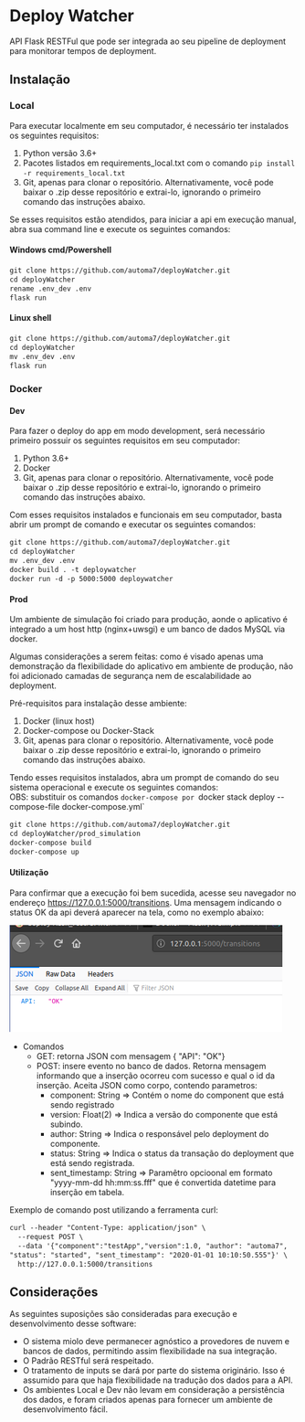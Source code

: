 # Deploy Watcher

API Flask RESTFul que pode ser integrada ao seu pipeline de deployment para monitorar tempos de deployment.

## Instalação

### Local
Para executar localmente em seu computador, é necessário ter instalados os seguintes requisitos:
1. Python versão 3.6+ 
2. Pacotes listados em requirements_local.txt com o comando `pip install -r requirements_local.txt`
3. Git, apenas para clonar o repositório. Alternativamente, você pode baixar o .zip desse repositório e extrai-lo, 
ignorando o primeiro comando das instruções abaixo.

Se esses requisitos estão atendidos, para iniciar a api em execução manual, abra sua command line e execute os seguintes 
comandos:
#### Windows cmd/Powershell
    git clone https://github.com/automa7/deployWatcher.git
    cd deployWatcher
    rename .env_dev .env
    flask run
    
#### Linux shell
    git clone https://github.com/automa7/deployWatcher.git 
    cd deployWatcher
    mv .env_dev .env
    flask run

### Docker
#### Dev
Para fazer o deploy do app em modo development, será necessário primeiro possuir os seguintes requisitos em seu 
computador:
1. Python 3.6+
2. Docker
3. Git, apenas para clonar o repositório. Alternativamente, você pode baixar o .zip desse repositório e extrai-lo, 
ignorando o primeiro comando das instruções abaixo.

Com esses requisitos instalados e funcionais em seu computador, basta abrir um prompt de comando e executar os seguintes
comandos:

    git clone https://github.com/automa7/deployWatcher.git 
    cd deployWatcher
    mv .env_dev .env
    docker build . -t deploywatcher
    docker run -d -p 5000:5000 deploywatcher

#### Prod
Um ambiente de simulação foi criado para produção, aonde o aplicativo é integrado a um host http (nginx+uwsgi) e um 
banco de dados MySQL via docker. 

Algumas considerações a serem feitas: como é visado apenas uma demonstração da flexibilidade do aplicativo em ambiente 
de produção, não foi adicionado camadas de segurança nem de escalabilidade ao deployment.

Pré-requisitos para instalação desse ambiente:
1. Docker (linux host)
2. Docker-compose ou Docker-Stack
3. Git, apenas para clonar o repositório. Alternativamente, você pode baixar o .zip desse repositório e extrai-lo, 
ignorando o primeiro comando das instruções abaixo.

Tendo esses requisitos instalados, abra um prompt de comando do seu sistema operacional e execute os seguintes comandos:  
OBS: substituir os comandos `docker-compose por `docker stack deploy --compose-file docker-compose.yml`

    git clone https://github.com/automa7/deployWatcher.git 
    cd deployWatcher/prod_simulation
    docker-compose build
    docker-compose up

#### Utilização
Para confirmar que a execução foi bem sucedida, acesse seu navegador no endereço https://127.0.0.1:5000/transitions. Uma 
mensagem indicando o status OK da api deverá aparecer na tela, como no exemplo abaixo:

![](assets/img_api_ok.png)

* Comandos
    * GET: retorna JSON com mensagem { "API": "OK"}
    * POST: insere evento no banco de dados. Retorna mensagem informando que a inserção ocorreu com sucesso e qual o id 
    da inserção. Aceita JSON como corpo, contendo parametros:
        * component: String => Contém o nome do component que está sendo registrado
        * version: Float(2) => Indica a versão do componente que está subindo.
        * author: String => Indica o responsável pelo deployment do componente.
        * status: String => Indica o status da transação do deployment que está sendo registrada.
        * sent_timestamp: String => Paramêtro opcioonal em formato "yyyy-mm-dd hh:mm:ss.fff" que é convertida datetime 
        para inserção em tabela.
        
Exemplo de comando post utilizando a ferramenta curl:  

    curl --header "Content-Type: application/json" \
      --request POST \
      --data '{"component":"testApp","version":1.0, "author": "automa7", "status": "started", "sent_timestamp": "2020-01-01 10:10:50.555"}' \
      http://127.0.0.1:5000/transitions

## Considerações
As seguintes suposições são consideradas para execução e desenvolvimento desse software:
* O sistema miolo deve permanecer agnóstico a provedores de nuvem e bancos de dados, permitindo assim flexibilidade na 
sua integração.
* O Padrão RESTful será respeitado.
* O tratamento de inputs se dará por parte do sistema originário. Isso é assumido para que haja flexibilidade na 
tradução dos dados para a API.
* Os ambientes Local e Dev não levam em consideração a persistência dos dados, e foram criados apenas para fornecer um 
ambiente de desenvolvimento fácil.

